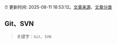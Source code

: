 :alarm_clock: 更新时间: 2025-08-11 18:53:12。[文章来源](/README.md)、[文章分类](/TAGS.md)

## Git、SVN


> 关键字：`Git`、`SVN`



